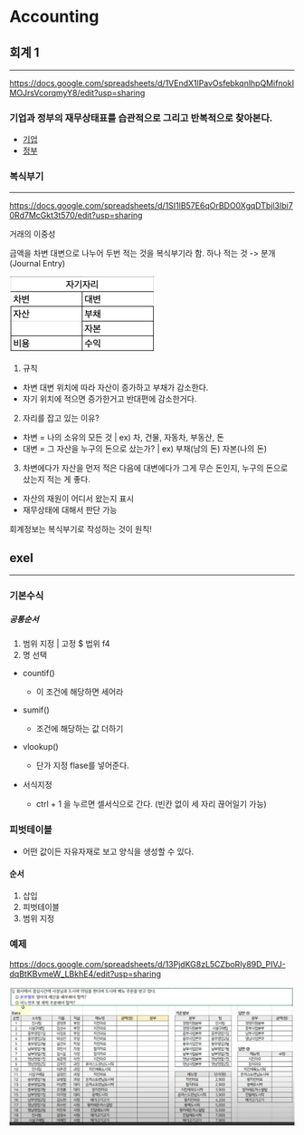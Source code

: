 # Accounting

## 회계 1

---

https://docs.google.com/spreadsheets/d/1VEndX1lPavOsfebkqnlhpQMifnokIMOJrsVcorqmyY8/edit?usp=sharing

### 기업과 정부의 재무상태표를 습관적으로 그리고 반복적으로 찾아본다.

- [기업](http://dart.fss.or.kr/)
- [정부](http://www.alio.go.kr/home.do)

### 복식부기

---

https://docs.google.com/spreadsheets/d/1SI1lB57E6qOrBDO0XgqDTbjl3Ibi70Rd7McGkt3t570/edit?usp=sharing

거래의 이중성

금액을 차변 대변으로 나누어 두번 적는 것을 복식부기라 함.
하나 적는 것 -> 분개(Journal Entry)

![demo](./screenshot/space.png)

1. 규칙

- 차변 대변 위치에 따라 자산이 증가하고 부채가 감소한다.
- 자기 위치에 적으면 증가한거고 반대편에 감소한거다.

2. 자리를 잡고 있는 이유?

- 차변 = 나의 소유의 모든 것 | ex) 차, 건물, 자동차, 부동산, 돈
- 대변 = 그 자산을 누구의 돈으로 샀는가? | ex) 부채(남의 돈) 자본(나의 돈)

3. 차변에다가 자산을 먼저 적은 다음에 대변에다가 그게 무슨 돈인지, 누구의 돈으로 샀는지 적는 게 좋다.

- 자산의 재원이 어디서 왔는지 표시
- 재무상태에 대해서 판단 가능

회계정보는 복식부기로 작성하는 것이 원칙!

## exel

---

### 기본수식

##### 공통순서

1. 범위 지정 | 고정 $ 법위 f4
2. 명 선택

- countif()

  - 이 조건에 해당하면 세어라

- sumif()
  - 조건에 해당하는 값 더하기
- vlookup()

  - 단가 지정 flase를 넣어준다.

- 서식지정
  - ctrl + 1 을 누르면 셀서식으로 간다. (빈칸 없이 세 자리 끊어일기 가능)

### 피벗테이블

- 어떤 값이든 자유자재로 보고 양식을 생성할 수 있다.

#### 순서

1.  삽입
2.  피벗테이블
3.  범위 지정

### 예제

https://docs.google.com/spreadsheets/d/13PjdKG8zL5CZboRly89D_PIVJ-dqBtKBvmeW_LBkhE4/edit?usp=sharing

![demo](./screenshot/ex01.png)

